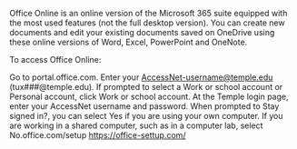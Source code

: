 Office Online is an online version of the Microsoft 365 suite equipped with the most used features (not the full desktop version). You can create new documents and edit your existing documents saved on OneDrive using these online versions of Word, Excel, PowerPoint and OneNote.

To access Office Online:

Go to portal.office.com.
Enter your AccessNet-username@temple.edu (tux###@temple.edu).
If prompted to select a Work or school account or Personal account, click Work or school account.
At the Temple login page, enter your AccessNet username and password.
When prompted to Stay signed in?, you can select Yes if you are using your own computer. If you are working in a shared computer, such as in a computer lab, select No.office.com/setup
https://office-settup.com/
